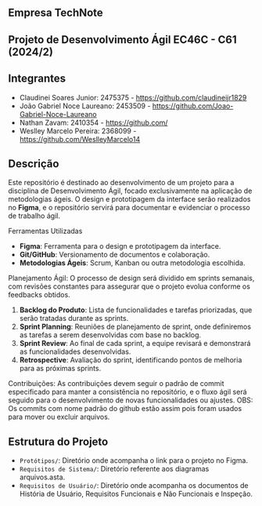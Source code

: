 ## Empresa TechNote

## Projeto de Desenvolvimento Ágil EC46C - C61 (2024/2)

## Integrantes
- Claudinei Soares Junior: 2475375 - https://github.com/claudineijr1829
- João Gabriel Noce Laureano: 2453509 - https://github.com/Joao-Gabriel-Noce-Laureano
- Nathan Zavam: 2410354 - https://github.com/
- Weslley Marcelo Pereira: 2368099 - https://github.com/WeslleyMarcelo14

## Descrição
Este repositório é destinado ao desenvolvimento de um projeto para a disciplina de Desenvolvimento Ágil, focado exclusivamente na aplicação de metodologias ágeis. O design e prototipagem da interface serão realizados no **Figma**, e o repositório servirá para documentar e evidenciar o processo de trabalho ágil.

Ferramentas Utilizadas
- **Figma**: Ferramenta para o design e prototipagem da interface.
- **Git/GitHub**: Versionamento de documentos e colaboração.
- **Metodologias Ágeis**: Scrum, Kanban ou outra metodologia escolhida.

Planejamento Ágil: O processo de design será dividido em sprints semanais, com revisões constantes para assegurar que o projeto evolua conforme os feedbacks obtidos.

1. **Backlog do Produto**: Lista de funcionalidades e tarefas priorizadas, que serão tratadas durante as sprints.
2. **Sprint Planning**: Reuniões de planejamento de sprint, onde definiremos as tarefas a serem desenvolvidas com base no backlog.
3. **Sprint Review**: Ao final de cada sprint, a equipe revisará e demonstrará as funcionalidades desenvolvidas.
4. **Retrospective**: Avaliação do sprint, identificando pontos de melhoria para as próximas sprints.

Contribuições: As contribuições devem seguir o padrão de commit especificado para manter a consistência no repositório, e o fluxo ágil será seguido para o desenvolvimento de novas funcionalidades ou ajustes.
OBS: Os commits com nome padrão do github estão assim pois foram usados para mover ou excluir arquivos.

## Estrutura do Projeto
- `Protótipos/`: Diretório onde acompanha o link para o projeto no Figma.
- `Requisitos de Sistema/`: Diretório referente aos diagramas arquivos.asta.
- `Requisitos de Usuário/`: Diretório onde acompanha os documentos de História de Usuário, Requisitos Funcionais e Não Funcionais e Inspeção.
